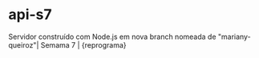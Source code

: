 # api-s7
Servidor construído com Node.js em nova branch nomeada de "mariany-queiroz"| Semama 7 | {reprograma}
